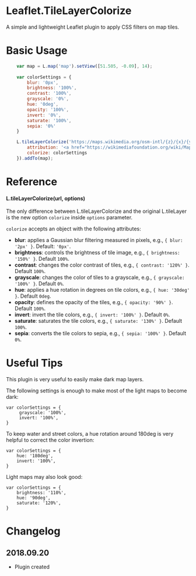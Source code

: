 # Leaflet.TileLayerColorize
A simple and lightweight Leaflet plugin to apply CSS filters on map tiles.

# Basic Usage
```js
    var map = L.map('map').setView([51.505, -0.09], 14);
    
    var colorSettings = {
        blur: '0px',
        brightness: '100%',
        contrast: '100%',
        grayscale: '0%',
        hue: '0deg',
        opacity: '100%',
        invert: '0%',
        saturate: '100%',
        sepia: '0%'
    }

    L.tileLayerColorize('https://maps.wikimedia.org/osm-intl/{z}/{x}/{y}.png', {
        attribution: '<a href="https://wikimediafoundation.org/wiki/Maps_Terms_of_Use">Wikimedia</a>',
        colorize: colorSettings
    }).addTo(map);
```
    
# Reference

#### L.tileLayerColorize(url, options)

The only difference between L.tileLayerColorize and the original L.tileLayer is the new option `colorize` inside `options` parameter. 

`colorize` accepts an object with the following attributes:
 - **blur**: applies a Gaussian blur filtering measured in pixels, e.g., `{ blur: '2px' }`. Default: `'0px'`.
 - **brightness**: controls the brightness of tile image, e.g., `{ brightness: '150%' }`. Default `100%`.
 - **contrast**: changes the color contrast of tiles, e.g., `{ contrast: '120%' }`. Default `100%`.
 - **grayscale**: changes the color of tiles to a grayscale, e.g., `{ grayscale: '100%' }`. Default `0%`.
 - **hue**: applies a hue rotation in degrees on tile colors, e.g., `{ hue: '30deg' }`. Default `0deg`.
 - **opacity**: defines the opacity of the tiles, e.g., `{ opacity: '90%' }`. Default `100%`.
 - **invert**: invert the tile colors, e.g., `{ invert: '100%' }`. Default `0%`.
 - **saturate**: saturates the tile colors, e.g., `{ saturate: '130%' }`. Default `100%`.
 - **sepia**: converts the tile colors to sepia, e.g., `{ sepia: '100%' }`. Default `0%`.
 
# Useful Tips

This plugin is very useful to easily make dark map layers. 

The following settings is enough to make most of the light maps to become dark:

    var colorSettings = {
         grayscale: '100%',
         invert: '100%',
    }

To keep water and street colors, a hue rotation around 180deg is very helpful to correct the color invertion:

    var colorSettings = {
        hue: '180deg',
        invert: '100%',
    }
    
Light maps may also look good:

    var colorSettings = {
        brightness: '110%',
        hue: '90deg',
        saturate: '120%',
    }

# Changelog

## 2018.09.20
- Plugin created
